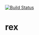 [![Build Status](https://app.travis-ci.com/B-T-D/rex.svg?branch=main)](https://app.travis-ci.com/github/B-T-D/rex)


# rex
